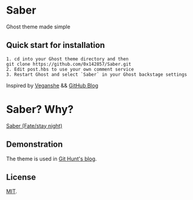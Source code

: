 # Saber

Ghost theme made simple

## Quick start for installation

```
1. cd into your Ghost theme directory and then 
git clone https://github.com/0x142857/Saber.git
2. Edit post.hbs to use your own comment service
3. Restart Ghost and select `Saber` in your Ghost backstage settings
```

Inspired by [Veganshe](http://www.veganshe.com) && [GitHub Blog](https://github.com/blog)

# Saber? Why?

[Saber (Fate/stay night)](http://en.wikipedia.org/wiki/Saber_(Fate/stay_night))

## Demonstration

The theme is used in [Git Hunt's blog](https://blog.githunt.io).

## License

[MIT](LICENSE).



